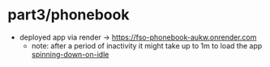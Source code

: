 # part3/phonebook

-   deployed app via render -> https://fso-phonebook-aukw.onrender.com
    -   note: after a period of inactivity it might take up to 1m to load the app [spinning-down-on-idle](https://render.com/docs/free#spinning-down-on-idle)
